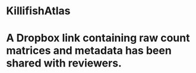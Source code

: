 # KillifishAtlas

# A Dropbox link containing raw count matrices and metadata has been shared with reviewers.

